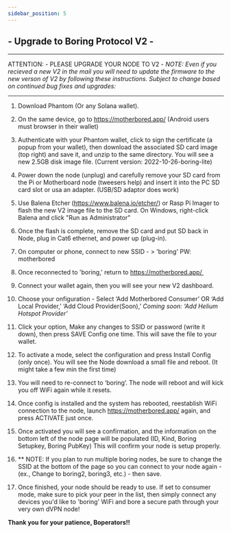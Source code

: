 ```yaml
---
sidebar_position: 5
---
```


## - Upgrade to Boring Protocol V2 -

---
ATTENTION: - PLEASE UPGRADE YOUR NODE TO V2 - <i>NOTE: Even if you recieved a new V2 in the mail you will need to update the firmware to the new verson of V2 by following these instructions. Subject to change based on continued bug fixes and upgrades:</i>

---

1. Download Phantom (Or any Solana wallet).
2. On the same device, go to https://motherbored.app/ (Android users must browser in their wallet)
3. Authenticate with your Phantom wallet, click to sign the certificate (a popup from your wallet), then download the associated SD card image (top right) and save it, and unzip to the same directory. You will see a new 2.5GB disk image file. (Current version: 2022-10-26-boring-lite) 
4. Power down the node (unplug) and carefully remove your SD card from the Pi or Motherboard node (tweesers help) and insert it into the PC SD card slot or usa an adapter. (USB/SD adaptor does work)
5. Use Balena Etcher (https://www.balena.io/etcher/) or Rasp Pi Imager to flash the new V2 image file to the SD card. On Windows, right-click Balena and click "Run as Administrator" 
6. Once the flash is complete, remove the SD card and put SD back in Node, plug in Cat6 ethernet, and power up (plug-in).
7. On computer or phone, connect to new SSID - > 'boring' PW: motherbored 
8. Once reconnected to 'boring,' return to https://motherbored.app/    
9. Connect your wallet again, then you will see your new V2 dashboard.     
10. Choose your onfiguration - Select ‘Add Motherbored Consumer’ OR ‘Add Local Provider,’ ‘Add Cloud Provider(Soon),’ <i>Coming soon: ‘Add Helium Hotspot Provider'</i>
11. Click your option, Make any changes to SSID or password (write it down), then press SAVE Config one time. This will save the file to your wallet. 
12. To activate a mode, select the configuration and press Install Config (only once). You will see the Node download a small file and reboot. (It might take a few min the first time)
 
13. You will need to re-connect to ‘boring’. The node will reboot and will kick you off WiFi again while it resets.
14. Once config is installed and the system has rebooted, reestablish WiFi connection to the node, launch https://motherbored.app/ again, and press ACTIVATE just once.
15. Once activated you will see a confirmation, and the information on the bottom left of the node page will be populated (ID, Kind, Boring Setupkey, Boring PubKey) This will confirm your node is setup properly.
16. ** NOTE: If you plan to run multiple boring nodes, be sure to change the SSID at the bottom of the page so you can connect to your node again - (ex., Change to boring2, boring3, etc.) - then save. 
17. Once finished, your node should be ready to use. If set to consumer mode, make sure to pick your peer in the list, then simply connect any devices you'd like to 'boring' WiFi and bore a secure path through your very own dVPN node!

<b>Thank you for your patience, Boperators!!
